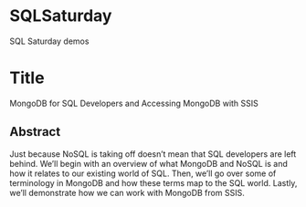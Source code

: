 # SQLSaturday
SQL Saturday demos

<h1>Title</h1>
MongoDB for SQL Developers and Accessing MongoDB with SSIS

<h2>Abstract</h2>
Just because NoSQL is taking off doesn’t mean that SQL developers are left behind. We’ll begin with an overview of what MongoDB and NoSQL is and how it relates to our existing world of SQL. Then, we’ll go over some of terminology in MongoDB and how these terms map to the SQL world. Lastly, we’ll demonstrate how we can work with MongoDB from SSIS.

